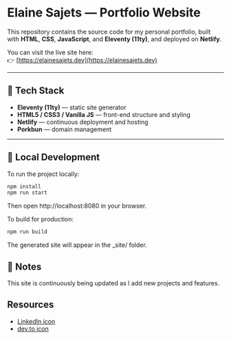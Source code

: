 # Elaine Sajets — Portfolio Website

This repository contains the source code for my personal portfolio, built with **HTML**, **CSS**, **JavaScript**, and **Eleventy (11ty)**, and deployed on **Netlify**.

You can visit the live site here:  
👉 [https://elainesajets.dev](https://elainesajets.dev)

---

## 🧩 Tech Stack

- **Eleventy (11ty)** — static site generator
- **HTML5 / CSS3 / Vanilla JS** — front-end structure and styling
- **Netlify** — continuous deployment and hosting
- **Porkbun** — domain management

---

## 🚀 Local Development

To run the project locally:

```bash
npm install
npm run start
```

Then open http://localhost:8080 in your browser.

To build for production:

```bash
npm run build
```

The generated site will appear in the \_site/ folder.

## 🧠 Notes

This site is continuously being updated as I add new projects and features.

## Resources

- [LinkedIn icon](https://fontawesome.com/icons/linkedin?s=)
- [dev.to icon](https://fontawesome.com/icons/dev?f=brands&s=solid&pc=%23e27d91&sc=%23e27d91)
